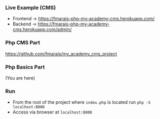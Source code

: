 ### Live Example (CMS)
- Frontend -> https://fmarais-php-my-academy-cms.herokuapp.com/
- Backend -> https://fmarais-php-my-academy-cms.herokuapp.com/admin/

### Php CMS Part
https://github.com/fmarais/my_academy_cms_project

### Php Basics Part
(You are here)

### Run
- From the root of the project where `index.php` is located run `php -S localhost:8000`
- Access via browser at `localhost:8000`
